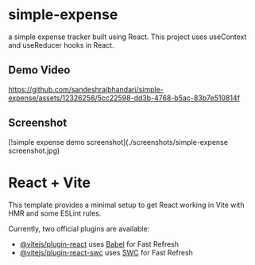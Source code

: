 # simple-expense

a simple expense tracker built using React. This project uses useContext and useReducer hooks in React.
## Demo Video
https://github.com/sandeshrajbhandari/simple-expense/assets/12326258/5cc22598-dd3b-4768-b5ac-83b7e510814f
## Screenshot
[!simple expense demo screenshot](./screenshots/simple-expense screenshot.jpg)

# React + Vite

This template provides a minimal setup to get React working in Vite with HMR and some ESLint rules.

Currently, two official plugins are available:

- [@vitejs/plugin-react](https://github.com/vitejs/vite-plugin-react/blob/main/packages/plugin-react/README.md) uses [Babel](https://babeljs.io/) for Fast Refresh
- [@vitejs/plugin-react-swc](https://github.com/vitejs/vite-plugin-react-swc) uses [SWC](https://swc.rs/) for Fast Refresh
